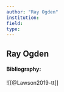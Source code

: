 ```yaml
---
author: "Ray Ogden"
institution:
field:
type:
---
```


## Ray Ogden
#### Bibliography:

![[@Lawson2019-tt]]